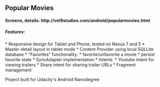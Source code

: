 <h2>Popular Movies</h2>
<h4>Screens, details: http://vel9studios.com/android/popularmovies.html</h4>
<h5>Features:</h5>
* Responsive design for Tablet and Phone, tested on Nexus 7 and 5
* Master-detail layout in tablet mode
* Content Provider using local SQLLite database
* "Favorites" functionality:
  * favorite/unfavorite a movie
  * persist favorite state
* SyncAdapter implementation
* Intents:
  * Youtube intent for viewing trailers
  * Share intent for sharing trailer URLs
* Fragment management

Project built for Udacity's Android Nanodegree
